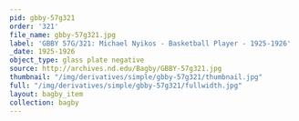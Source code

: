 ```yaml
---
pid: gbby-57g321
order: '321'
file_name: gbby-57g321.jpg
label: 'GBBY 57G/321: Michael Nyikos - Basketball Player - 1925-1926'
_date: 1925-1926
object_type: glass plate negative
source: http://archives.nd.edu/Bagby/GBBY-57g321.jpg
thumbnail: "/img/derivatives/simple/gbby-57g321/thumbnail.jpg"
full: "/img/derivatives/simple/gbby-57g321/fullwidth.jpg"
layout: bagby_item
collection: bagby
---
```

